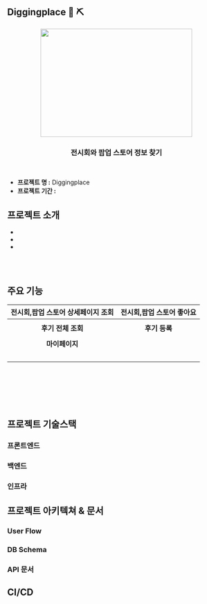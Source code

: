 ## Diggingplace  :gem: ⛏️
<div align="center">
<img src="https://github.com/sdyproject/diggingplace/assets/126428651/ba52afad-ef27-4453-8ef4-ad58cf787b75"  width="350" height="250">
   
  ### 전시회와 팝업 스토어 정보 찾기
  <br>
</div>

- **프로젝트 명 :** Diggingplace 
- **프로젝트 기간 :** 




## 프로젝트 소개 

- 
- 
- 



<br></br>
## 주요 기능 


|                                                  <b>전시회,팝업 스토어 상세페이지 조회</b>                                                   |                                                   <b>전시회,팝업 스토어 좋아요 </b>                                                   |
|:----------------------------------------------------------------------------------------------------------------------:|:---------------------------------------------------------------------------------------------------------------------:|
|  |   |
|                                                    <b>후기 전체 조회</b>                                                     |                                                   <b>후기 등록</b>                                                    |
|      |    | </br>
|                                                  <b>마이페이지</b>                                                   |
|  | </br>

<br></br>


<br></br>
## 프로젝트 기술스택 

### 프론트엔드


### 백엔드


### 인프라





## 프로젝트 아키텍쳐 & 문서 

### User Flow

### DB Schema

### API 문서

## CI/CD









